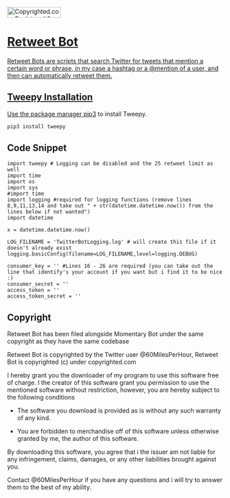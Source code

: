 <a class="copyrighted-badge" title="Copyrighted.com Registered &amp; Protected" target="_blank" href="https://www.copyrighted.com/work/SDN9EdkW1uqttNJe"><img alt="Copyrighted.com Registered &amp; Protected" border="0" width="125" height="25" srcset="https://static.copyrighted.com/badges/125x25/03_1_2x.png 2x" src="https://static.copyrighted.com/badges/125x25/03_1.png" />
# Retweet Bot

Retweet Bots are scripts that search Twitter for tweets that mention a certain word or phrase, in my case a hashtag or a @mention of a user, and then can automatically retweet them.

## Tweepy Installation

Use the package manager [pip3](https://pypi.org/project/tweepy/) to install Tweepy.

```bash
pip3 install tweepy
```

## Code Snippet

```
import tweepy # Logging can be disabled and the 25 retweet limit as well
import time
import os
import sys
#import time
import logging #required for logging functions (remove lines 8,9,11,13,14 and take out " + str(datetime.datetime.now()) from the lines below if not wanted")
import datetime 

x = datetime.datetime.now()

LOG_FILENAME = 'TwitterBotLogging.log' # will create this file if it doesn't already exist
logging.basicConfig(filename=LOG_FILENAME,level=logging.DEBUG)

consumer_key = '' #Lines 16 - 26 are required (you can take out the line that identify's your account if you want but i find it to be nice :)
consumer_secret = ''
access_token = ''
access_token_secret = ''
```

## Copyright

Retweet Bot has been filed alongside Momentary Bot under the same copyright as they have the same codebase

Retweet Bot is copyrighted by the Twitter user @60MilesPerHour, Retweet Bot is copyrighted (c) under copyrighted.com

I hereby grant you the downloader of my program to use this software free of charge. I the creator of this software grant you permission to use the mentioned software without restriction, however, you are hereby subject to the following conditions

- The software you download is provided as is without any such warranty of any kind. 

- You are forbidden to merchandise off of this software unless otherwise granted by me, the author of this software.

By downloading this software, you agree that i the issuer am not liable for any infringement, claims, damages, or any other liabilities brought against you.

Contact @60MilesPerHour if you have any questions and i will try to answer them to the best of my ability.
